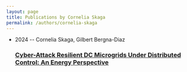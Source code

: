 ```yaml
---
layout: page
title: Publications by Cornelia Skaga
permalink: /authors/cornelia-skaga
---
```


<ul class="post-list">
<li><span class='post-meta'>2024 -- Cornelia Skaga, Gilbert Bergna-Diaz</span><h3><a class='post-link' href="{{ site.baseurl }}/cyber-attack-resilient-dc-microgrids-under-distributed-control-an-energy-perspective">Cyber-Attack Resilient DC Microgrids Under Distributed Control: An Energy Perspective</a></h3></li>

</ul>
